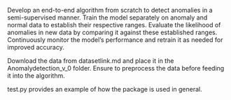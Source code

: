 Develop an end-to-end algorithm from scratch to detect anomalies in a semi-supervised manner. Train the model separately on anomaly and normal data to establish their respective ranges. Evaluate the likelihood of anomalies in new data by comparing it against these established ranges. Continuously monitor the model’s performance and retrain it as needed for improved accuracy.


Download the data from datasetlink.md and place it in the Anomalydetection_v_0  folder. Ensure to preprocess the data before feeding it into the algorithm.


test.py provides an example of how the package is used in general.
